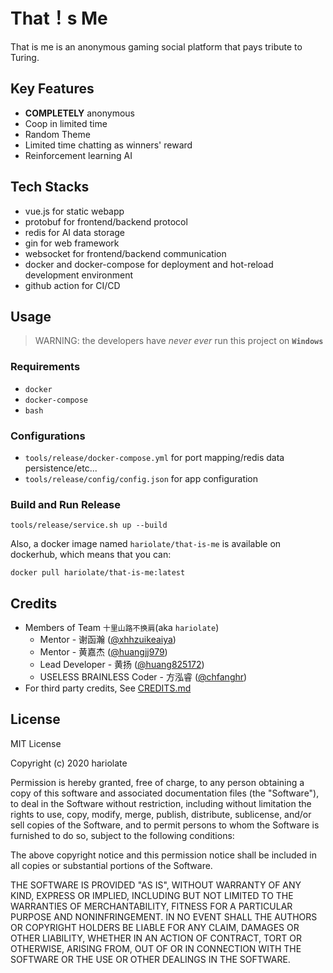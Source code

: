 # That！s Me 
That is me is an anonymous gaming social platform that pays tribute to Turing.

## Key Features
* **COMPLETELY** anonymous
* Coop in limited time
* Random Theme
* Limited time chatting as winners' reward
* Reinforcement learning AI

## Tech Stacks
* vue.js for static webapp
* protobuf for frontend/backend protocol
* redis for AI data storage
* gin for web framework
* websocket for frontend/backend communication
* docker and docker-compose for deployment and hot-reload development environment
* github action for CI/CD

## Usage
> WARNING: the developers have *never ever* run this project on **`Windows`**
### Requirements
* `docker` 
* `docker-compose`
* `bash`
### Configurations
* `tools/release/docker-compose.yml` for port mapping/redis data persistence/etc... 
* `tools/release/config/config.json` for app configuration
### Build and Run Release
```shell script
tools/release/service.sh up --build
```
Also, a docker image named `hariolate/that-is-me` is available on dockerhub, which means that you can:
```shell script
docker pull hariolate/that-is-me:latest
```

## Credits 
* Members of Team `十里山路不换肩`(aka `hariolate`) 
    * Mentor - 谢函瀚 ([@xhhzuikeaiya](https://github.com/xhhzuikeaiya)) <br>
    * Mentor - 黄嘉杰 ([@huangjj979](https://github.com/huangjj979)) <br>
    * Lead Developer - 黄扬 ([@huang825172](https://github.com/huang825172)) <br>
    * USELESS BRAINLESS Coder - 方泓睿 ([@chfanghr](https://github.com/chfanghr)) <br>
* For third party credits, See [CREDITS.md](CREDITS.md)

## License
MIT License

Copyright (c) 2020 hariolate

Permission is hereby granted, free of charge, to any person obtaining a copy
of this software and associated documentation files (the "Software"), to deal
in the Software without restriction, including without limitation the rights
to use, copy, modify, merge, publish, distribute, sublicense, and/or sell
copies of the Software, and to permit persons to whom the Software is
furnished to do so, subject to the following conditions:

The above copyright notice and this permission notice shall be included in all
copies or substantial portions of the Software.

THE SOFTWARE IS PROVIDED "AS IS", WITHOUT WARRANTY OF ANY KIND, EXPRESS OR
IMPLIED, INCLUDING BUT NOT LIMITED TO THE WARRANTIES OF MERCHANTABILITY,
FITNESS FOR A PARTICULAR PURPOSE AND NONINFRINGEMENT. IN NO EVENT SHALL THE
AUTHORS OR COPYRIGHT HOLDERS BE LIABLE FOR ANY CLAIM, DAMAGES OR OTHER
LIABILITY, WHETHER IN AN ACTION OF CONTRACT, TORT OR OTHERWISE, ARISING FROM,
OUT OF OR IN CONNECTION WITH THE SOFTWARE OR THE USE OR OTHER DEALINGS IN THE
SOFTWARE.

 